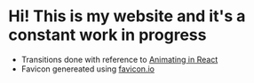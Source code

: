 # Hi! This is my website and it's a constant work in progress

- Transitions done with reference to [Animating in React](https://css-tricks.com/animating-between-views-in-react/)
- Favicon genereated using [favicon.io](https://favicon.io/favicon-generator/)
